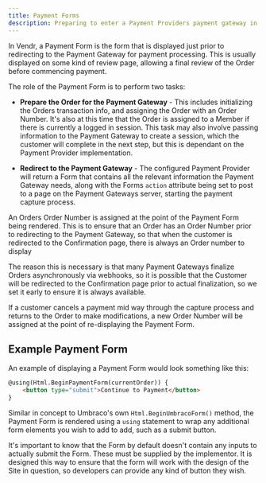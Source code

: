 ```yaml
---
title: Payment Forms
description: Preparing to enter a Payment Providers payment gateway in Vendr, the eCommerce solution for Umbraco v8+
---
```


In Vendr, a Payment Form is the form that is displayed just prior to redirecting to the Payment Gateway for payment processing. This is usually displayed on some kind of review page, allowing a final review of the Order before commencing payment.

The role of the Payment Form is to perform two tasks:

* **Prepare the Order for the Payment Gateway** - This includes initializing the Orders transaction info, and assigning the Order with an Order Number. It's also at this time that the Order is assigned to a Member if there is currently a logged in session. This task may also involve passing information to the Payment Gateway to create a session, which the customer will complete in the next step, but this is dependant on the Payment Provider implementation.

* **Redirect to the Payment Gateway** - The configured Payment Provider will return a Form that contains all the relevant information the Payment Gateway needs, along with the Forms `action` attribute being set to post to a page on the Payment Gateways server, starting the payment capture process.

<message-box type="warn" heading="Important">

An Orders Order Number is assigned at the point of the Payment Form being rendered. This is to ensure that an Order has an Order Number prior to redirecting to the Payment Gateway, so that when the customer is redirected to the Confirmation page, there is always an Order number to display

The reason this is necessary is that many Payment Gateways finalize Orders asynchronously via webhooks, so it is possible that the Customer will be redirected to the Confirmation page prior to actual finalization, so we set it early to ensure it is always available.

If a customer cancels a payment mid way through the capture process and returns to the Order to make modifications, a new Order Number will be assigned at the point of re-displaying the Payment Form.

</message-box>

## Example Payment Form

An example of displaying a Payment Form would look something like this:

````html
@using(Html.BeginPaymentForm(currentOrder)) {
    <button type="submit">Continue to Payment</button>
}

````

Similar in concept to Umbraco's own `Html.BeginUmbracoForm()` method, the Payment Form is rendered using a `using` statement to wrap any additional form elements you wish to add to add, such as a submit button. 

<message-box type="warn" heading="Important">

It's important to know that the Form by default doesn't contain any inputs to actually submit the Form. These must be supplied by the implementor. It is designed this way to ensure that the form will work with the design of the Site in question, so developers can provide any kind of button they wish.

</message-box>